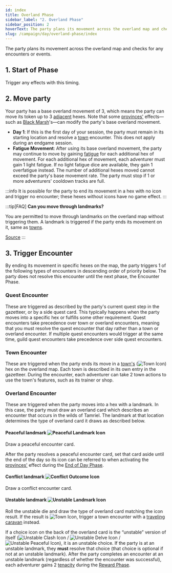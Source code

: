 ```yaml
---
id: index
title: Overland Phase
sidebar_label: "2. Overland Phase"
sidebar_position: 2
hoverText: The party plans its movement across the overland map and checks for any encounters or events.
slug: /campaign/day/overland-phase/index
---
```


The party plans its movement across the overland map and checks for any encounters or events.

## 1. Start of Phase

Trigger any effects with this timing.

## 2. Move party

Your party has a base overland movement of 3, which means the party can move its token up to 3 [adjacent](/docs/glossary/adjacent) hexes. Note that some [provinces'](/docs/campaign/provinces/index) effects—such as [Black Marsh](/docs/campaign/provinces/black-marsh)'s—can modify the party's base overland movement.

- **Day 1**: If this is the first day of your session, the party must remain in its starting location and resolve a [town](/docs/campaign/day/encounter-phase/town) encounter. This does not apply during an endgame session.
- **Fatigue Movement**: After using its base overland movement, the party may continue to move by gaining [fatigue](/docs/glossary/fatigue) for each additional hex of movement. For each additional hex of movement, each adventurer must gain 1 light fatigue. If no light fatigue dice are available, they gain 1 overfatigue instead. The number of additional hexes moved cannot exceed the party's base movement rate. The party must stop if 1 or more adventurers' cooldown tracks are full.

:::info
It is possible for the party to end its movement in a hex with no icon and trigger no encounter; these hexes without icons have no game effect.
:::

:::tip[FAQ]
**Can you move through landmarks?**

You are permitted to move through landmarks on the overland map without triggering them. A landmark is triggered if the party ends its movement on it, same as [towns](/docs/campaign/day/encounter-phase/town).

<a href="https://support.chiptheorygames.com/support/solutions/articles/33000290533" target="_blank">Source</a>
:::

## 3. Trigger Encounter

By ending its movement in specific hexes on the map, the party triggers 1 of the following types of encounters in descending order of priority below. The party does not resolve this encounter until the next phase, the Encounter Phase.

### Quest Encounter

These are triggered as described by the party's current quest step in the gazetteer, or by a side quest card. This typically happens when the party moves into a specific hex or fulfills some other requirement. Quest encounters take precedence over town or overland encounters, meaning that you must resolve the quest encounter that day rather than a town or overland encounter. If multiple quest encounters would trigger at the same time, guild quest encounters take precedence over side quest encounters.

### Town Encounter

These are triggered when the party ends its move in a [town's](/docs/campaign/day/encounter-phase/town) (<img src="/icons/town.svg" alt="Town Icon" className="icon-svg" />) hex on the overland map. Each town is described in its own entry in the gazetteer. During the encounter, each adventurer can take 2 town actions to use the town's features, such as its trainer or shop.

### Overland Encounter

These are triggered when the party moves into a hex with a landmark. In this case, the party must draw an overland card which describes an encounter that occurs in the wilds of Tamriel. The landmark at that location determines the type of overland card it draws as described below.

#### Peaceful landmark <img src="/icons/peaceful.svg" alt="Peaceful Landmark Icon" className="icon-svg" />

Draw a peaceful encounter card.

After the party resolves a peaceful encounter card, set that card aside until the end of the day so its icon can be referred to when activating the [provinces'](/docs/campaign/provinces/index) effect during the [End of Day Phase](/docs/campaign/day/end-of-day-phase).

#### Conflict landmark <img src="/icons/conflict.svg" alt="Conflict Outcome Icon" className="icon-svg" />

Draw a conflict encounter card.

#### Unstable landmark <img src="/icons/unstable-landmark.svg" alt="Unstable Landmark Icon" className="icon-svg" />

Roll the unstable die and draw the type of overland card matching the icon result. If the result is <img src="/icons/town.svg" alt="Town Icon" className="icon-svg" />, trigger a town encounter with a [traveling caravan](/docs/campaign/day/encounter-phase/travelling-caravan) instead.

If a choice icon on the back of the overland card is the “unstable” version of itself (<img src="/icons/unstable-clash.svg" alt="Unstable Clash Icon"  className="icon-svg" /> / <img src="/icons/unstable-delve.svg" alt="Unstable Delve Icon" className="icon-svg" /> / <img src="/icons/unstable-peaceful.svg" alt="Unstable Peaceful Icon" className="icon-svg" />), it is an unstable choice. If the party is at an unstable landmark, they **must** resolve that choice (that choice is optional if not at an unstable landmark). After the party completes an encounter at an unstable landmark (regardless of whether the encounter was successful), each adventurer gains 2 [tenacity](/docs/glossary/tenacity) during the [Reward Phase](/docs/campaign/day/reward-phase).
